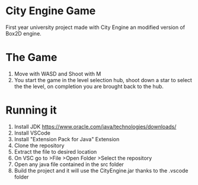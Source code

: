 # City Engine Game
First year university project made with City Engine an modified version of Box2D engine.

# The Game
1. Move with WASD and Shoot with M
2. You start the game in the level selection hub, shoot down a star to select the the level, on completion you are brought back to the hub.

# Running it
1.  Install JDK https://www.oracle.com/java/technologies/downloads/
2.  Install VSCode
3.  Install "Extension Pack for Java" Extension
4.  Clone the repository
5.  Extract the file to desired location
6.  On VSC go to >File >Open Folder >Select the repository
7.  Open any java file contained in the src folder
8.  Build the project and it will use the CityEngine.jar thanks to the .vscode folder